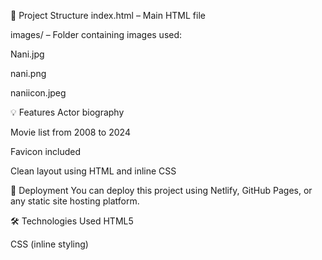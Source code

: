 📂 Project Structure
index.html – Main HTML file

images/ – Folder containing images used:

Nani.jpg

nani.png

naniicon.jpeg

💡 Features
Actor biography

Movie list from 2008 to 2024

Favicon included

Clean layout using HTML and inline CSS

🚀 Deployment
You can deploy this project using Netlify, GitHub Pages, or any static site hosting platform.

🛠️ Technologies Used
HTML5

CSS (inline styling)
